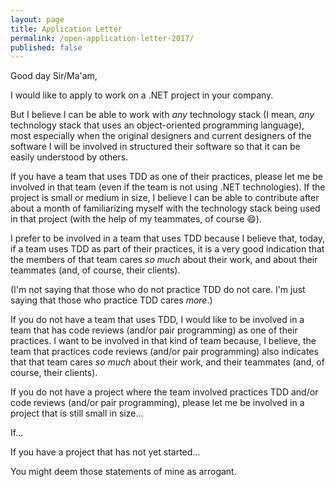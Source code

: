 ```yaml
---
layout: page
title: Application Letter
permalink: /open-application-letter-2017/
published: false
---
```


Good day Sir/Ma'am,

I would like to apply to work on a .NET project in your company.

But I believe I can be able to work with _any_ technology stack (I mean, _any_ technology stack that uses an object-oriented programming language), most especially when the original designers and current designers of the software I will be involved in structured their software so that it can be easily understood by others.

If you have a team that uses TDD as one of their practices, please let me be involved in that team (even if the team is not using .NET technologies). If the project is small or medium in size, I believe I can be able to contribute after about a month of familiarizing myself with the technology stack being used in that project (with the help of my teammates, of course :smile:).

I prefer to be involved in a team that uses TDD because I believe that, today, if a team uses TDD as part of their practices, it is a very good indication that the members of that team cares _so much_ about their work, and about their teammates (and, of course, their clients).

(I'm not saying that those who do not practice TDD do not care. I'm just saying that those who practice TDD cares _more_.)

If you do not have a team that uses TDD, I would like to be involved in a team that has code reviews (and/or pair programming) as one of their practices. I want to be involved in that kind of team because, I believe, the team that practices code reviews (and/or pair programming) also indicates that that team cares _so much_ about their work, and their teammates (and, of course, their clients).

If you do not have a project where the team involved practices TDD and/or code reviews (and/or pair programming), please let me be involved in a project that is still small in size...

If...

If you have a project that has not yet started...

You might deem those statements of mine as arrogant.